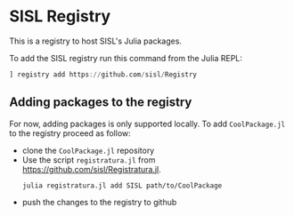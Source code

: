 # SISL Registry

This is a registry to host SISL's Julia packages.

To add the SISL registry run this command from the Julia REPL: 
```julia 
] registry add https://github.com/sisl/Registry
```

## Adding packages to the registry

For now, adding packages is only supported locally. To add `CoolPackage.jl` to the registry proceed as follow:
- clone the `CoolPackage.jl` repository 
- Use the script `registratura.jl` from https://github.com/sisl/Registratura.jl.
  ```
  julia registratura.jl add SISL path/to/CoolPackage
  ```
- push the changes to the registry to github
